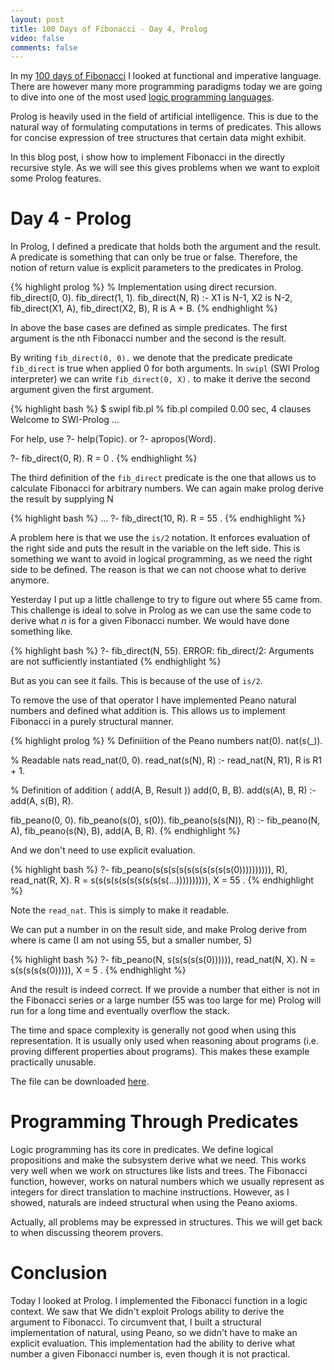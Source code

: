 ```yaml
---
layout: post
title: 100 Days of Fibonacci - Day 4, Prolog
video: false
comments: false
---
```


In my [100 days of Fibonacci](/blog/100-days-of-fibonacci-overview/)
I looked at functional and imperative language. There are however
many more programming paradigms today we are going to dive into
one of the most used
[logic programming languages](https://en.wikipedia.org/wiki/Logic_programming).

Prolog is heavily used in the field of artificial intelligence. This is due
to the natural way of formulating computations in terms of predicates.
This allows for concise expression of tree structures that certain data might
exhibit.

In this blog post, i show how to implement Fibonacci in the directly
recursive style. As we will see this gives problems when we want to
exploit some Prolog features.

# Day 4 - Prolog
In Prolog, I defined a predicate that holds both the argument and the
result. A predicate is something that can only be true or false.
Therefore, the notion of return value is explicit parameters to the
predicates in Prolog.

{% highlight prolog %}
% Implementation using direct recursion.
fib_direct(0, 0).
fib_direct(1, 1).
fib_direct(N, R) :-
    X1 is N-1,
    X2 is N-2,
    fib_direct(X1, A),
    fib_direct(X2, B),
    R is A + B.
{% endhighlight %}

In above the base cases are defined as simple predicates. The first argument
is the nth Fibonacci number and the second is the result.

By writing `fib_direct(0, 0).` we denote that the predicate predicate
`fib_direct` is true when applied 0 for both arguments. In `swipl`
(SWI Prolog interpreter) we can write `fib_direct(0, X).` to make
it derive the second argument given the first argument.

{% highlight bash %}
$ swipl fib.pl 
% fib.pl compiled 0.00 sec, 4 clauses
Welcome to SWI-Prolog ...

For help, use ?- help(Topic). or ?- apropos(Word).

?- fib_direct(0, R).
R = 0 .
{% endhighlight %}

The third definition of the `fib_direct` predicate is the one that
allows us to calculate Fibonacci for arbitrary numbers. We can again
make prolog derive the result by supplying N

{% highlight bash %}
...
?- fib_direct(10, R).
R = 55 .
{% endhighlight %}

A problem here is that we use the `is/2` notation. It enforces evaluation
of the right side and puts the result in the variable on the left side.
This is something we want to avoid in logical programming, as we need the
right side to be defined. The reason is that we can not choose what to derive anymore.

Yesterday I put up a little challenge to try to figure out where 55 came from.
This challenge is ideal to solve in Prolog as we can use the
same code to derive what _n_ is for a given Fibonacci number. We would have
done something like.

{% highlight bash %}
?- fib_direct(N, 55).
ERROR: fib_direct/2: Arguments are not sufficiently instantiated
{% endhighlight %}

But as you can see it fails. This is because of the use of `is/2`.

To remove the use of that operator I have implemented Peano natural
numbers and defined what addition is. This allows us to implement
Fibonacci in a purely structural manner.

{% highlight prolog %}
% Definiition of the Peano numbers
nat(0).
nat(s(_)).

% Readable nats
read_nat(0, 0).
read_nat(s(N), R) :-
    read_nat(N, R1),
    R is R1 + 1.

% Definition of addition ( add(A, B, Result ))
add(0, B, B).
add(s(A), B, R) :- add(A, s(B), R).
    
fib_peano(0, 0).
fib_peano(s(0), s(0)).
fib_peano(s(s(N)), R) :-
    fib_peano(N, A),
    fib_peano(s(N), B),
    add(A, B, R).
{% endhighlight %}

And we don't need to use explicit evaluation.

{% highlight bash %}
?- fib_peano(s(s(s(s(s(s(s(s(s(s(0)))))))))), R), read_nat(R, X).
R = s(s(s(s(s(s(s(s(s(s(...)))))))))),
X = 55 .
{% endhighlight %}

Note the `read_nat`. This is simply to make it readable.

We can put a number in on the result side, and make Prolog
derive from where is came (I am not using 55, but a smaller number, 5)

{% highlight bash %}
?- fib_peano(N, s(s(s(s(s(0)))))), read_nat(N, X).
N = s(s(s(s(s(0))))),
X = 5 .
{% endhighlight %}

And the result is indeed correct. If we provide a number that
either is not in the Fibonacci series or a large number (55 was too
large for me) Prolog will run for a long time and eventually
overflow the stack.

The time and space complexity is generally not good when using this
representation. It is usually only used when reasoning about programs
(i.e. proving different properties about programs). This makes these
example practically unusable.

The file can be downloaded
[here](https://github.com/madsbuch/snippets/blob/master/fibonacci/fib.pl).

# Programming Through Predicates
Logic programming has its core in predicates. We define logical
propositions and make the subsystem derive what we need. This works
very well when we work on structures like lists and trees. The Fibonacci
function, however, works on natural numbers which we usually represent as
integers for direct translation to machine instructions.
However, as I showed, naturals are indeed structural when using the Peano
axioms.

Actually, all problems may be expressed in structures. This we will
get back to when discussing theorem provers.

# Conclusion
Today I looked at Prolog. I implemented the Fibonacci function
in a logic context. We saw that We didn't exploit Prologs ability
to derive the argument to Fibonacci. To circumvent that, I
built a structural implementation of natural, using Peano,
so we didn't have to make an explicit evaluation. This implementation
had the ability to derive what number a given Fibonacci number is,
even though it is not practical.
